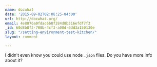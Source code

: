 ```yaml
---
name: docwhat
date: '2015-09-02T02:08:25-04:00'
url: http://docwhat.org/
email: 4e8076a0fdac6b8f284d8b316efdf7f3
_id: 60d8b8f2-708b-4cf3-a00d-6dd3a150130e
slug: "/setting-environment-test-kitchen/"
layout: comment

---
```


I didn't even know you could use node <code>.json</code> files.  Do you have more info about it?

